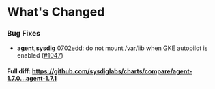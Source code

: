 # What's Changed

### Bug Fixes
- **agent,sysdig** [0702edd](https://github.com/sysdiglabs/charts/commit/0702eddfc46c823b8362b5f0d42e7be9d3bfe1ac): do not mount /var/lib when GKE autopilot is enabled ([#1047](https://github.com/sysdiglabs/charts/issues/1047))

#### Full diff: https://github.com/sysdiglabs/charts/compare/agent-1.7.0...agent-1.7.1

